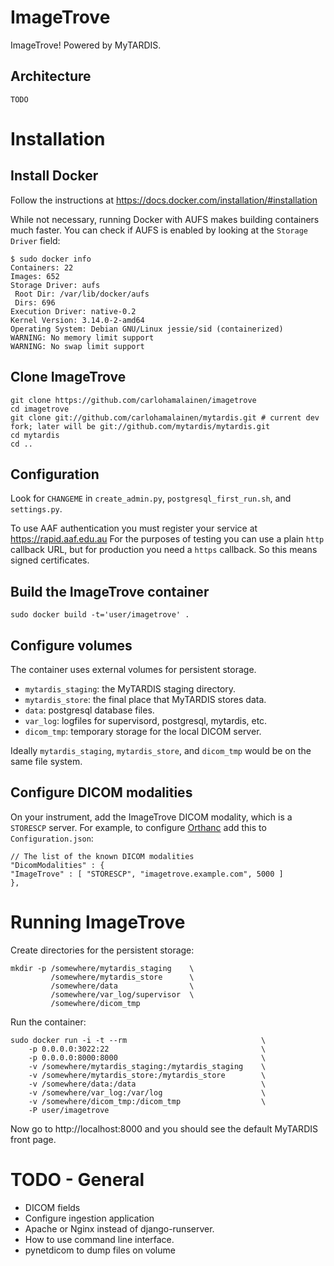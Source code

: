# ImageTrove

ImageTrove! Powered by MyTARDIS.

## Architecture

    TODO

# Installation

## Install Docker

Follow the instructions at https://docs.docker.com/installation/#installation

While not necessary, running Docker with AUFS makes building containers much faster. You can
check if AUFS is enabled by looking at the ```Storage Driver``` field:

    $ sudo docker info
    Containers: 22
    Images: 652
    Storage Driver: aufs
     Root Dir: /var/lib/docker/aufs
     Dirs: 696
    Execution Driver: native-0.2
    Kernel Version: 3.14.0-2-amd64
    Operating System: Debian GNU/Linux jessie/sid (containerized)
    WARNING: No memory limit support
    WARNING: No swap limit support

## Clone ImageTrove

    git clone https://github.com/carlohamalainen/imagetrove
    cd imagetrove
    git clone git://github.com/carlohamalainen/mytardis.git # current dev fork; later will be git://github.com/mytardis/mytardis.git
    cd mytardis
    cd ..

## Configuration

Look for ```CHANGEME``` in ```create_admin.py```,
```postgresql_first_run.sh```, and ```settings.py```.

To use AAF authentication you must register your service at https://rapid.aaf.edu.au
For the purposes of testing you can use a plain ```http``` callback URL, but for production
you need a ```https``` callback. So this means signed certificates.

## Build the ImageTrove container

    sudo docker build -t='user/imagetrove' .

## Configure volumes

The container uses external volumes for persistent storage.

* ```mytardis_staging```: the MyTARDIS staging directory.
* ```mytardis_store```: the final place that MyTARDIS stores data.
* ```data```: postgresql database files.
* ```var_log```: logfiles for supervisord, postgresql, mytardis, etc.
* ```dicom_tmp```: temporary storage for the local DICOM server.

Ideally ```mytardis_staging```, ```mytardis_store```, and
```dicom_tmp``` would be on the same file system.

## Configure DICOM modalities

On your instrument, add the ImageTrove DICOM modality,
which is a ```STORESCP``` server.  For example, to
configure [Orthanc](http://orthanc-server.com/) add this to ```Configuration.json```:

    // The list of the known DICOM modalities
    "DicomModalities" : {
    "ImageTrove" : [ "STORESCP", "imagetrove.example.com", 5000 ]
    },

# Running ImageTrove

Create directories for the persistent storage:

    mkdir -p /somewhere/mytardis_staging    \
             /somewhere/mytardis_store      \
             /somewhere/data                \
             /somewhere/var_log/supervisor  \
             /somewhere/dicom_tmp

Run the container:

    sudo docker run -i -t --rm                              \
        -p 0.0.0.0:3022:22                                  \
        -p 0.0.0.0:8000:8000                                \
        -v /somewhere/mytardis_staging:/mytardis_staging    \
        -v /somewhere/mytardis_store:/mytardis_store        \
        -v /somewhere/data:/data                            \
        -v /somewhere/var_log:/var/log                      \
        -v /somewhere/dicom_tmp:/dicom_tmp                  \
        -P user/imagetrove

Now go to http://localhost:8000 and you should see the default MyTARDIS front page.

# TODO - General

* DICOM fields
* Configure ingestion application
* Apache or Nginx instead of django-runserver.
* How to use command line interface.
* pynetdicom to dump files on volume
